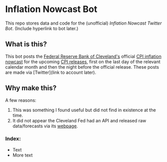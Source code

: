 # Inflation Nowcast Bot
This repo stores data and code for the (unofficial) *Inflation Nowcast Twitter Bot*. (Include hyperlink to bot later.)

## What is this?
This bot posts the [Federal Reserve Bank of Cleveland's](https://www.clevelandfed.org/) official [CPI inflation nowcast](https://www.clevelandfed.org/indicators-and-data/inflation-nowcasting) for the upcoming [CPI releases](https://www.bls.gov/cpi/), first on the last day of the relevant calendar month and then the night before the official release. These posts are made via [Twitter](link to account later).

## Why make this?
A few reasons:
1. This was something I found useful but did not find in existence at the time.
2. It did not appear the Cleveland Fed had an API and released raw data/forecasts via its [webpage](https://www.clevelandfed.org/indicators-and-data/inflation-nowcasting).

### Index:
* Text
* More text

